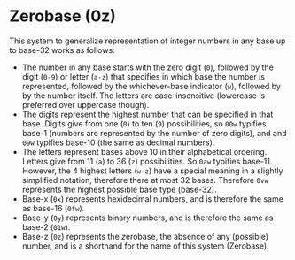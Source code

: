 # Zerobase (0z)

This system to generalize representation of integer numbers in any base up to base-32 works as follows:
- The number in any base starts with the zero digit (`0`), followed by the digit (`0-9`) or letter (`a-z`) that specifies in which base the number is represented, followed by the *w*hichever-base indicator (`w`), followed by by the number itself. The letters are case-insensitive (lowercase is preferred over uppercase though).
- The digits represent the highest number that can be specified in that base. Digits give from one (`0`) to ten (`9`) possibilities, so `00w` typifies base-1 (numbers are represented by the number of zero digits), and and `09w` typifies base-10 (the same as decimal numbers).
- The letters represent bases above 10 in their alphabetical ordering. Letters give from 11 (`a`) to 36 (`z`) possibilities. So `0aw` typifies base-11. However, the 4 highest letters (`w-z`) have a special meaning in a slightly simplified notation, therefore there at most 32 bases. Therefore `0vw` represents the highest possible base type (base-32).
- Base-x (`0x`) represents he*x*idecimal numbers, and is therefore the same as base-16 (`0fw`).
- Base-y (`0y`) represents binar*y* numbers, and is therefore the same as base-2 (`01w`).
- Base-z (`0z`) represents the *z*erobase, the absence of any (possible) number, and is a shorthand for the name of this system (Zerobase).
